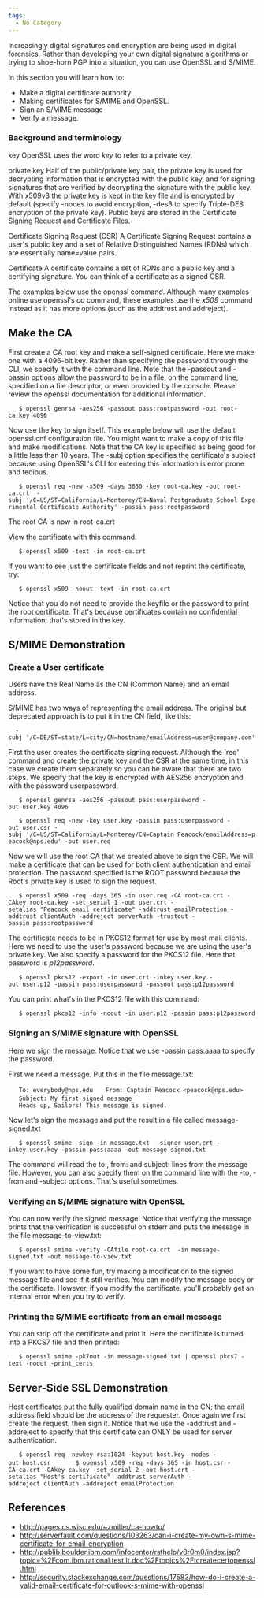 ```yaml
---
tags:
  - No Category
---
```

Increasingly digital signatures and encryption are being used in digital
forensics. Rather than developing your own digital signature algorithms
or trying to shoe-horn PGP into a situation, you can use OpenSSL and
S/MIME.

In this section you will learn how to:

- Make a digital certificate authority
- Making certificates for S/MIME and OpenSSL.
- Sign an S/MIME message
- Verify a message.

### Background and terminology

key
OpenSSL uses the word *key* to refer to a private key.

private key
Half of the public/private key pair, the private key is used for
decrypting information that is encrypted with the public key, and for
signing signatures that are verified by decrypting the signature with
the public key. With x509v3 the private key is kept in the key file and
is encrypted by default (specify -nodes to avoid encryption, -des3 to
specify Triple-DES encryption of the private key). Public keys are
stored in the Certificate Signing Request and Certificate Files.

Certificate Signing Request (CSR)
A Certificate Signing Request contains a user's public key and a set of
Relative Distinguished Names (RDNs) which are essentially name=value
pairs.

Certificate
A certificate contains a set of RDNs and a public key and a certifying
signature. You can think of a certificate as a signed CSR.

The examples below use the openssl command. Although many examples
online use openssl's *ca* command, these examples use the *x509* command
instead as it has more options (such as the addtrust and addreject).

## Make the CA

First create a CA root key and make a self-signed certificate. Here we
make one with a 4096-bit key. Rather than specifying the password
through the CLI, we specify it with the command line. Note that the
-passout and -passin options allow the password to be in a file, on the
command line, specified on a file descriptor, or even provided by the
console. Please review the openssl documentation for additional
information.

`   $ openssl genrsa -aes256 -passout pass:rootpassword -out root-ca.key 4096`

Now use the key to sign itself. This example below will use the default
openssl.cnf configuration file. You might want to make a copy of this
file and make modifications. Note that the CA key is specified as being
good for a little less than 10 years. The -subj option specifies the
certificate's subject because using OpenSSL's CLI for entering this
information is error prone and tedious.

`   $ openssl req -new -x509 -days 3650 -key root-ca.key -out root-ca.crt  -subj '/C=US/ST=California/L=Monterey/CN=Naval Postgraduate School Experimental Certificate Authority' -passin pass:rootpassword`

The root CA is now in root-ca.crt

View the certificate with this command:

`   $ openssl x509 -text -in root-ca.crt`

If you want to see just the certificate fields and not reprint the
certificate, try:

`   $ openssl x509 -noout -text -in root-ca.crt`

Notice that you do not need to provide the keyfile or the password to
print the root certificate. That's because certificates contain no
confidential information; that's stored in the key.

## S/MIME Demonstration

### Create a User certificate

Users have the Real Name as the CN (Common Name) and an email address.

S/MIME has two ways of representing the email address. The original but
deprecated approach is to put it in the CN field, like this:

`  -subj '/C=DE/ST=state/L=city/CN=hostname/emailAddress=user@company.com'`

First the user creates the certificate signing request. Although the
'req' command and create the private key and the CSR at the same time,
in this case we create them separately so you can be aware that there
are two steps. We specify that the key is encrypted with AES256
encryption and with the password userpassword.

`   $ openssl genrsa -aes256 -passout pass:userpassword -out user.key 4096`

`   $ openssl req -new -key user.key -passin pass:userpassword -out user.csr -subj '/C=US/ST=California/L=Monterey/CN=Captain Peacock/emailAddress=peacock@nps.edu' -out user.req`

Now we will use the root CA that we created above to sign the CSR. We
will make a certificate that can be used for both client authentication
and email protection. The password specified is the ROOT password
because the Root's private key is used to sign the request.

`   $ openssl x509 -req -days 365 -in user.req -CA root-ca.crt -CAkey root-ca.key -set_serial 1 -out user.crt -setalias "Peacock email certificate" -addtrust emailProtection -addtrust clientAuth -addreject serverAuth -trustout -passin pass:rootpassword`

The certificate needs to be in PKCS12 format for use by most mail
clients. Here we need to use the user's password because we are using
the user's private key. We also specify a password for the PKCS12 file.
Here that password is *p12password*.

`   $ openssl pkcs12 -export -in user.crt -inkey user.key -out user.p12 -passin pass:userpassword -passout pass:p12password`

You can print what's in the PKCS12 file with this command:

`   $ openssl pkcs12 -info -noout -in user.p12 -passin pass:p12password`

### Signing an S/MIME signature with OpenSSL

Here we sign the message. Notice that we use -passin pass:aaaa to
specify the password.

First we need a message. Put this in the file message.txt:

`   To: everybody@nps.edu`
`   From: Captain Peacock <peacock@nps.edu>`
`   Subject: My first signed message`
`   `
`   Heads up, Sailors! This message is signed.`

Now let's sign the message and put the result in a file called
message-signed.txt

`   $ openssl smime -sign -in message.txt  -signer user.crt -inkey user.key -passin pass:aaaa -out message-signed.txt`

The command will read the to:, from: and subject: lines from the message
file. However, you can also specify them on the command line with the
-to, -from and -subject options. That's useful sometimes.

### Verifying an S/MIME signature with OpenSSL

You can now verify the signed message. Notice that verifying the message
prints that the verification is successful on stderr and puts the
message in the file message-to-view.txt:

`   $ openssl smime -verify -CAfile root-ca.crt  -in message-signed.txt -out message-to-view.txt`

If you want to have some fun, try making a modification to the signed
message file and see if it still verifies. You can modify the message
body or the certificate. However, if you modify the certificate, you'll
probably get an internal error when you try to verify.

### Printing the S/MIME certificate from an email message

You can strip off the certificate and print it. Here the certificate is
turned into a PKCS7 file and then printed:

`   $ openssl smime -pk7out -in message-signed.txt | openssl pkcs7 -text -noout -print_certs`

## Server-Side SSL Demonstration

Host certificates put the fully qualified domain name in the CN; the
email address field should be the address of the requester. Once again
we first create the request, then sign it. Notice that we use the
-addtrust and -addreject to specify that this certificate can ONLY be
used for server authentication.

`   $ openssl req -newkey rsa:1024 -keyout host.key -nodes -out host.csr`
`   `
`   $ openssl x509 -req -days 365 -in host.csr -CA ca.crt -CAkey ca.key -set_serial 2 -out host.crt -setalias "Host's certificate" -addtrust serverAuth -addreject clientAuth -addreject emailProtection`

## References

- <http://pages.cs.wisc.edu/~zmiller/ca-howto/>
- <http://serverfault.com/questions/103263/can-i-create-my-own-s-mime-certificate-for-email-encryption>
- <http://publib.boulder.ibm.com/infocenter/rsthelp/v8r0m0/index.jsp?topic=%2Fcom.ibm.rational.test.lt.doc%2Ftopics%2Ftcreatecertopenssl.html>
- <http://security.stackexchange.com/questions/17583/how-do-i-create-a-valid-email-certificate-for-outlook-s-mime-with-openssl>